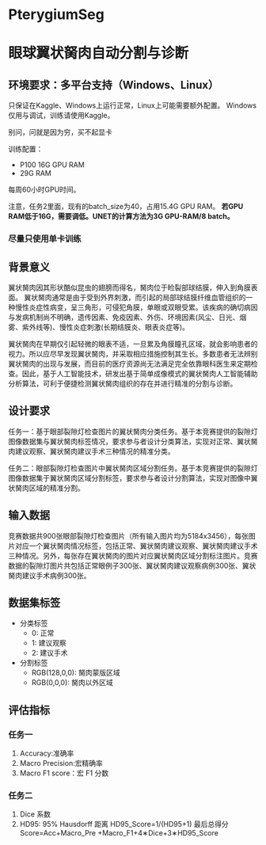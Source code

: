 # PterygiumSeg
 
# 眼球翼状胬肉自动分割与诊断

## 环境要求：多平台支持（Windows、Linux）
只保证在Kaggle、Windows上运行正常，Linux上可能需要额外配置。
Windows仅用与调试，训练请使用Kaggle。

别问，问就是因为穷，买不起显卡

训练配置：
 - P100 16G GPU RAM
 - 29G RAM

每周60小时GPU时间。

注意，任务2里面，现有的batch_size为40，占用15.4G GPU RAM。
**若GPU RAM低于16G，需要调低。UNET的计算方法为3G GPU-RAM/8 batch。**

### 尽量只使用单卡训练

## 背景意义 
翼状胬肉因其形状酷似昆虫的翅膀而得名，胬肉位于睑裂部球结膜，伸入到角膜表面。 翼状胬肉通常是由于受到外界刺激，而引起的局部球结膜纤维血管组织的一种慢性炎症性病变，呈三角形，可侵犯角膜，单眼或双眼受累。该疾病的确切病因与发病机制尚不明确，遗传因素、免疫因素、外伤、环境因素(风尘、日光、烟雾、紫外线等)、慢性炎症刺激(长期结膜炎、眼表炎症等)。 

翼状胬肉在早期仅引起轻微的眼表不适，一旦累及角膜瞳孔区域，就会影响患者的视力。所以应尽早发现翼状胬肉，并采取相应措施控制其生长。多数患者无法辨别翼状胬肉的出现与发展，而目前的医疗资源尚无法满足完全依靠眼科医生来定期检查。因此，基于人工智能技术，研发出基于简单成像模式的翼状胬肉人工智能辅助分析算法，可利于便捷检测翼状胬肉组织的存在并进行精准的分割与诊断。 

## 设计要求 
任务一：基于眼部裂隙灯检查图片的翼状胬肉分类任务。基于本竞赛提供的裂隙灯图像数据集与翼状胬肉标签情况，要求参与者设计分类算法，实现对正常、翼状胬肉建议观察、翼状胬肉建议手术三种情况的精准分类。

任务二：眼部裂隙灯检查图片中翼状胬肉区域分割任务。基于本竞赛提供的裂隙灯图像数据集于翼状胬肉区域分割标签，要求参与者设计分割算法，实现对图像中翼状胬肉区域的精准分割。 

## 输入数据 
竞赛数据共900张眼部裂隙灯检查图片（所有输入图片均为5184x3456），每张图片对应一个翼状胬肉情况标签，包括正常、翼状胬肉建议观察、翼状胬肉建议手术三种情况。另外，每张存在翼状胬肉的图片对应翼状胬肉区域分割标注图片。竞赛数据的裂隙灯图片共包括正常眼例子300张、翼状胬肉建议观察病例300张、翼状胬肉建议手术病例300张。

## 数据集标签
- 分类标签
    - 0: 正常
    - 1: 建议观察
    - 2: 建议手术
- 分割标签
    - RGB(128,0,0): 胬肉蒙版区域
    - RGB(0,0,0): 胬肉以外区域

## 评估指标
### 任务一
1) Accuracy:准确率
2) Macro Precision:宏精确率
3) Macro F1 score：宏 F1 分数

### 任务二
1) Dice 系数
2) HD95: 95% Hausdorff 距离
HD95_Score=1/(HD95+1)
最后总得分Score=Acc+Macro_Pre +Macro_F1+4∗Dice+3∗HD95_Score